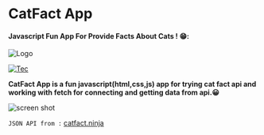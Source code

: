 # CatFact App
#### Javascript Fun App For Provide Facts About Cats ! 😁:
![Logo](https://i.ibb.co/N3xLJBf/header-logo.png "Logo")

[![Tec](https://skillicons.dev/icons?i=html,css,js)](https://skillicons.dev)

**CatFact App is a fun javascript(html,css,js) app for trying cat fact api and working with fetch for connecting and getting data from api.😀**

![screen shot](https://i.ibb.co/gDqztvh/screenshot.png "screen shot")

`JSON API from :` [catfact.ninja](https://catfact.ninja/ "catfact.ninja")
